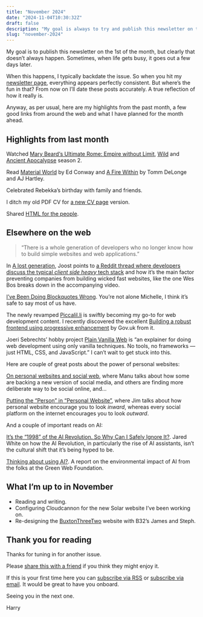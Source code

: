 ```yaml
---
title: "November 2024"
date: "2024-11-04T10:30:32Z"
draft: false
description: "My goal is always to try and publish this newsletter on the 1st of the month."
slug: "november-2024"
---
```


My goal is to publish this newsletter on the 1st of the month, but clearly that doesn’t always happen. Sometimes, when life gets busy, it goes out a few days later.

When this happens, I typically backdate the issue. So when you hit my [newsletter page](https://harrycresswell.com/newsletter/), everything appears perfectly consistent. But where’s the fun in that? From now on I’ll date these posts accurately. A true reflection of how it really is.


Anyway, as per usual, here are my highlights from the past month, a few good links from around the web and what I have planned for the month ahead.

## Highlights from last month

Watched [Mary Beard‘s Ultimate Rome: Empire without Limit](https://youtu.be/P3IIRiSTc3g?si=XYF8jCApbdNgfBSm), [Wild](https://www.imdb.com/title/tt2305051/) and [Ancient Apocalypse](https://www.imdb.com/title/tt22807484/) season 2.

Read [Material World](https://www.goodreads.com/book/show/125937631-material-world) by Ed Conway and [A Fire Within](https://www.goodreads.com/book/show/39798154-a-fire-within) by Tomm DeLonge and AJ Hartley.

Celebrated Rebekka’s birthday with family and friends.

I ditch my old PDF CV for [a new CV page](https://harrycresswell.com/cv/) version.

Shared [HTML for the people](https://harrycresswell.com/links/html-for-people/).

## Elsewhere on the web

> “There is a whole generation of developers who no longer know how to build simple websites and web applications.” 

In [A lost generation](https://www.usecue.com/blog/a-lost-generation/), Joost points to [a Reddit thread where developers discuss the typical _client side heavy_  tech stack](https://www.reddit.com/r/programming/comments/1g75r84/comment/lspai69/) and how it’s the main factor preventing companies from building wicked fast websites, like the one Wes Bos breaks down in the accompanying video.

[I’ve Been Doing Blockquotes Wrong](https://css-irl.info/ive-been-doing-blockquotes-wrong/). You’re not alone Michelle, I think it’s safe to say most of us have.

The newly revamped [Piccalil.li](https://piccalil.li/) is swiftly becoming my go-to for web development content. I recently discovered the excellent [Building a robust frontend using progressive enhancement](https://www.gov.uk/service-manual/technology/using-progressive-enhancement) by Gov.uk from it.

Joeri Sebrechts’ hobby project [Plain Vanilla Web](https://plainvanillaweb.com/)  is “an explainer for doing web development using only vanilla techniques. No tools, no frameworks — just HTML, CSS, and JavaScript.” I can’t wait to get stuck into this.

Here are couple of great posts about the power of personal websites: 

[On personal websites and social web](https://manuelmoreale.com/on-personal-websites-and-social-web), where Manu talks about how some are backing a new version of social media, and others are finding more deliberate way to be social online, and...

[Putting the “Person” in “Personal Website”](https://blog.jim-nielsen.com/2024/person-in-personal-website/), where Jim talks about how personal website  encourage you to look _inward_, whereas every social platform on the internet encourages you to look _outward_.

And a couple of important reads on AI:

[It’s the “1998” of the AI Revolution. So Why Can I Safely Ignore It?](https://theinternet.review/2024/10/29/generative-ai-2024-is-not-like-1998/). Jared White on how the AI Revolution, in particularly the rise of AI assistants, isn’t the cultural shift that it’s being hyped to be.

[Thinking about using AI?](https://www.thegreenwebfoundation.org/publications/report-ai-environmental-impact/). A report on the environmental impact of AI from the folks at the Green Web Foundation.

## What I’m up to in November

- Reading and writing.
- Configuring Cloudcannon for the new Solar website I’ve been working on.
- Re-designing the [BuxtonThreeTwo](https://buxtonthreetwo.com/) website with B32’s James and Steph. 

## Thank you for reading

Thanks for tuning in for another issue.

Please [share this with a friend](https://harrycresswell.com/newsletter/november-2024) if you think they might enjoy it.

If this is your first time here you can [subscribe via RSS](https://harrycresswell.com/feeds/) or [subscribe via email](https://harrycresswell.us14.list-manage.com/subscribe/post?u=4e8fba8d0ab4a857159c0104e&id=d6ad2b65ca). It would be great to have you onboard.

Seeing you in the next one.

Harry
